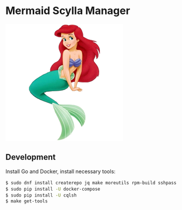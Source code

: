 # Mermaid Scylla Manager

![Ariel](.github/logo.png)

## Development

Install Go and Docker, install necessary tools:

```bash
$ sudo dnf install createrepo jq make moreutils rpm-build sshpass 
$ sudo pip install -U docker-compose
$ sudo pip install -U cqlsh
$ make get-tools
```
